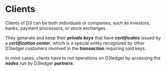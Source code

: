 # Clients

Clients of D3 can be both individuals or companies, such as investors, banks, payment processors, or stock exchanges. 

They generate and keep their **_private keys_** that have **_certificates_** issued by a **_certification center_**, which is a special entity recognized by other D3ledger customers involved in the **_transaction_** requiring said keys. 

In most cases, clients have to run operations on D3ledger by accessing the **_nodes_** run by D3ledger **_partners_**.

